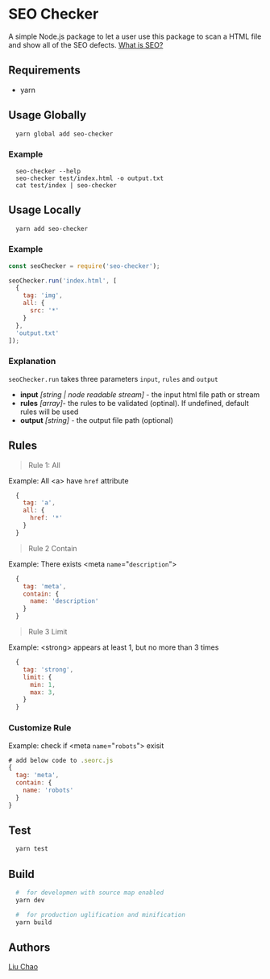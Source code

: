 # SEO Checker

A simple Node.js package to let a user use this package to scan a HTML file and show all of the SEO defects. [What is SEO?](https://moz.com/learn/seo/what-is-seo)

## Requirements

- yarn

## Usage Globally

```bash
  yarn global add seo-checker
```

### Example

```bahs
  seo-checker --help
  seo-checker test/index.html -o output.txt
  cat test/index | seo-checker
```

## Usage Locally

```bash
  yarn add seo-checker
```

### Example

```js
const seoChecker = require('seo-checker');

seoChecker.run('index.html', [
  {
    tag: 'img',
    all: {
      src: '*'
    }
  },
  'output.txt'
]);
```

### Explanation

`seoChecker.run` takes three parameters `input`, `rules` and `output`

- **input** _[string | node readable stream]_ - the input html file path or stream
- **rules** _[array]_- the rules to be validated (optinal). If undefined, default rules will be used
- **output** _[string]_ - the output file path (optional)

## Rules

> Rule 1: All

Example: All \<a\> have `href` attribute

```js
  {
    tag: 'a',
    all: {
      href: '*'
    }
  }
```

> Rule 2 Contain

Example: There exists \<meta `name`="`description`">

```js
  {
    tag: 'meta',
    contain: {
      name: 'description'
    }
  }
```

> Rule 3 Limit

Example: \<strong\> appears at least 1, but no more than 3 times

```js
  {
    tag: 'strong',
    limit: {
      min: 1,
      max: 3,
    }
  }
```

### Customize Rule

Example: check if \<meta `name`="`robots`"\> exisit

```js
# add below code to .seorc.js
{
  tag: 'meta',
  contain: {
    name: 'robots'
  }
}
```

## Test

```bash
  yarn test
```

## Build

```bash
  #  for developmen with source map enabled
  yarn dev

  #  for production uglification and minification
  yarn build
```

## Authors

[Liu Chao](https://github.com/luisliuchao)
